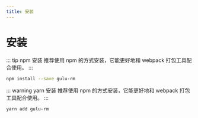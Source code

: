 ```yaml
---
title: 安装
---
```


# 安装

::: tip npm 安装
推荐使用 npm 的方式安装，它能更好地和 webpack 打包工具配合使用。
:::

```bash
npm install --save gulu-rm
```

::: warning yarn 安装
推荐使用 npm 的方式安装，它能更好地和 webpack 打包工具配合使用。
:::

```bash
yarn add gulu-rm
```